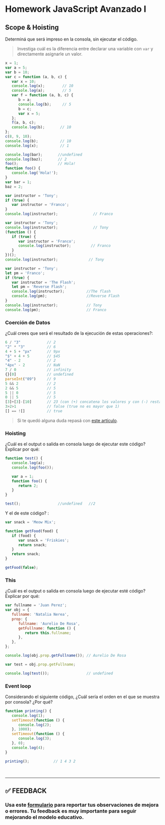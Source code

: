 # Homework JavaScript Avanzado I

## Scope & Hoisting

Determiná que será impreso en la consola, sin ejecutar el código.

> Investiga cuál es la diferencia entre declarar una variable con `var` y directamente asignarle un valor.

```javascript
x = 1;
var a = 5;
var b = 10;
var c = function (a, b, c) {
   var x = 10;
   console.log(x);        // 10
   console.log(a);        // 5
   var f = function (a, b, c) {
      b = a;
      console.log(b);     // 5
      b = c;
      var x = 5;
   };
   f(a, b, c);
   console.log(b);       // 10
};
c(8, 9, 10);
console.log(b);          // 10
console.log(x);          // 1 
```

```javascript
console.log(bar);       //undefined
console.log(baz);       // 2
foo();                  // Hola!
function foo() {
   console.log('Hola!');
}
var bar = 1;
baz = 2;
```

```javascript
var instructor = 'Tony';
if (true) {
   var instructor = 'Franco';
}
console.log(instructor);                // Franco
```

```javascript
var instructor = 'Tony';
console.log(instructor);                // Tony
(function () {
   if (true) {
      var instructor = 'Franco';
      console.log(instructor);         // Franco
   }
})();
console.log(instructor);              // Tony
```

```javascript
var instructor = 'Tony';
let pm = 'Franco'; 
if (true) {
   var instructor = 'The Flash';
   let pm = 'Reverse Flash';
   console.log(instructor);          //The flash
   console.log(pm);                  //Reverse Flash
}
console.log(instructor);             // Tony
console.log(pm);                     // Franco
```

### Coerción de Datos

¿Cuál crees que será el resultado de la ejecución de estas operaciones?:

```javascript
6 / "3"            // 2        
"2" * "3"          // 6
4 + 5 + "px"       // 9px
"$" + 4 + 5        // $45
"4" - 2            // 2
"4px" - 2          // NaN
7 / 0              // infinity
{}[0]              // undefined
parseInt("09")     // 9
5 && 2             // 2
2 && 5             // 5
5 || 0             // 5
0 || 5             // 5
[3]+[3]-[10]       // 23 (con (+) concatena los valores y con (-) resta por coercion de datos)
3>2>1              // false (true no es mayor que 1)
[] == ![]          // true
```

> Si te quedó alguna duda repasá con [este artículo](http://javascript.info/tutorial/object-conversion).

### Hoisting

¿Cuál es el output o salida en consola luego de ejecutar este código? Explicar por qué:

```javascript
function test() {
   console.log(a);             
   console.log(foo());         

   var a = 1;
   function foo() {
      return 2;
   }
}

test();                 //undefined   //2
```

Y el de este código? :

```javascript
var snack = 'Meow Mix';

function getFood(food) {
   if (food) {
      var snack = 'Friskies';
      return snack;
   }
   return snack;
}

getFood(false); 
```

### This

¿Cuál es el output o salida en consola luego de ejecutar esté código? Explicar por qué:

```javascript
var fullname = 'Juan Perez';
var obj = {
   fullname: 'Natalia Nerea',
   prop: {
      fullname: 'Aurelio De Rosa',
      getFullname: function () {
         return this.fullname;
      },
   },
};

console.log(obj.prop.getFullname()); // Aurelio De Rosa

var test = obj.prop.getFullname;

console.log(test());                 // undefined
```

### Event loop

Considerando el siguiente código, ¿Cuál sería el orden en el que se muestra por consola? ¿Por qué?

```javascript
function printing() {
   console.log(1);
   setTimeout(function () {
      console.log(2);
   }, 1000);
   setTimeout(function () {
      console.log(3);
   }, 0);
   console.log(4);
}

printing();           // 1 4 3 2
```

</br >

---

## **✅ FEEDBACK**

### Usa este [**formulario**](https://docs.google.com/forms/d/e/1FAIpQLSe1MybH_Y-xcp1RP0jKPLndLdJYg8cwyHkSb9MwSrEjoxyzWg/viewform) para reportar tus observaciones de mejora o errores. Tu feedback es muy importante para seguir mejorando el modelo educativo.
